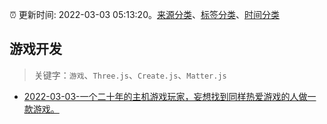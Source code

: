 :alarm_clock: 更新时间: 2022-03-03 05:13:20。[来源分类](../README.md)、[标签分类](../TAGS.md)、[时间分类](../TIMELINE.md)

## 游戏开发


> 关键字：`游戏`、`Three.js`、`Create.js`、`Matter.js`



- [2022-03-03-一个二十年的主机游戏玩家，妄想找到同样热爱游戏的人做一款游戏。](https://www.v2ex.com/t/837665) 
